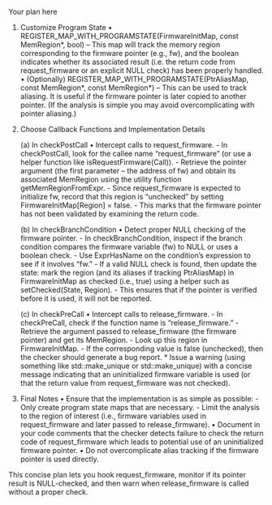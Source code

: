 Your plan here

1. Customize Program State
   • REGISTER_MAP_WITH_PROGRAMSTATE(FirmwareInitMap, const MemRegion*, bool)
     – This map will track the memory region corresponding to the firmware pointer (e.g., fw), and the boolean indicates whether its associated result (i.e. the return code from request_firmware or an explicit NULL check) has been properly handled.
   • (Optionally) REGISTER_MAP_WITH_PROGRAMSTATE(PtrAliasMap, const MemRegion*, const MemRegion*)
     – This can be used to track aliasing. It is useful if the firmware pointer is later copied to another pointer. (If the analysis is simple you may avoid overcomplicating with pointer aliasing.)

2. Choose Callback Functions and Implementation Details

   (a) In checkPostCall
       • Intercept calls to request_firmware.
         - In checkPostCall, look for the callee name “request_firmware” (or use a helper function like isRequestFirmware(Call)).
         - Retrieve the pointer argument (the first parameter – the address of fw) and obtain its associated MemRegion using the utility function getMemRegionFromExpr.
         - Since request_firmware is expected to initialize fw, record that this region is “unchecked” by setting FirmwareInitMap[Region] = false.
         - This marks that the firmware pointer has not been validated by examining the return code.
         
   (b) In checkBranchCondition
       • Detect proper NULL checking of the firmware pointer.
         - In checkBranchCondition, inspect if the branch condition compares the firmware variable (fw) to NULL or uses a boolean check.
         - Use ExprHasName on the condition’s expression to see if it involves “fw.”
         - If a valid NULL check is found, then update the state: mark the region (and its aliases if tracking PtrAliasMap) in FirmwareInitMap as checked (i.e., true) using a helper such as setChecked(State, Region).
         - This ensures that if the pointer is verified before it is used, it will not be reported.
         
   (c) In checkPreCall
       • Intercept calls to release_firmware.
         - In checkPreCall, check if the function name is “release_firmware.”
         - Retrieve the argument passed to release_firmware (the firmware pointer) and get its MemRegion.
         - Look up this region in FirmwareInitMap.
         - If the corresponding value is false (unchecked), then the checker should generate a bug report.
             * Issue a warning (using something like std::make_unique<PathSensitiveBugReport> or std::make_unique<BasicBugReport>) with a concise message indicating that an uninitialized firmware variable is used (or that the return value from request_firmware was not checked).
             
3. Final Notes
   • Ensure that the implementation is as simple as possible:
         - Only create program state maps that are necessary.
         - Limit the analysis to the region of interest (i.e., firmware variables used in request_firmware and later passed to release_firmware).
   • Document in your code comments that the checker detects failure to check the return code of request_firmware which leads to potential use of an uninitialized firmware pointer.
   • Do not overcomplicate alias tracking if the firmware pointer is used directly.

This concise plan lets you hook request_firmware, monitor if its pointer result is NULL-checked, and then warn when release_firmware is called without a proper check.
